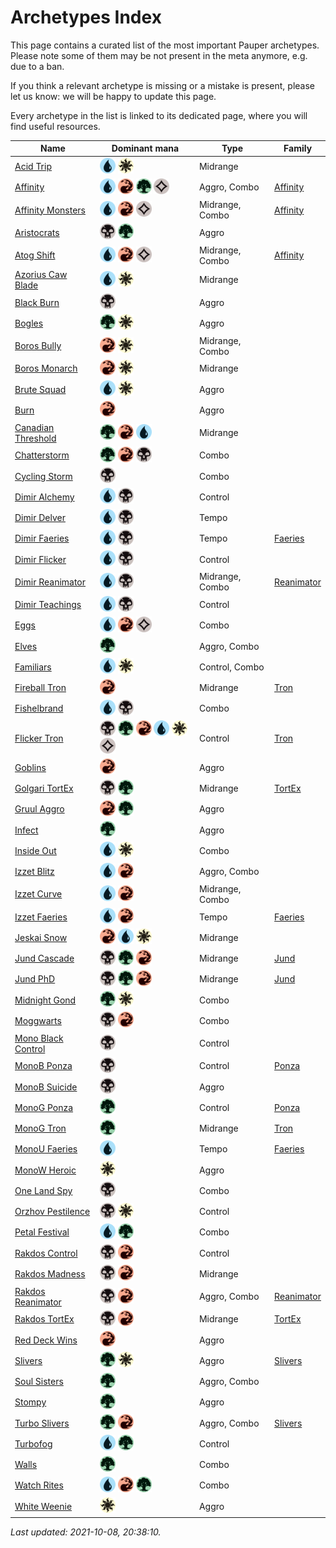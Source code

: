 # Archetypes Index

This page contains a curated list of the most important Pauper archetypes.
Please note some of them may be not present in the meta anymore, e.g. due to a ban.

If you think a relevant archetype is missing or a mistake is present, please let us know: we will be happy to update this page.

Every archetype in the list is linked to its dedicated page, where you will find useful resources.

| Name                   | Dominant mana | Type            | Family          |
| -----------------------| ------------- | --------------- | --------------- |
[Acid Trip](../archetypes/Acid%20Trip.html) | <img src="../resources/images/mana/U.png" width="25"/> <img src="../resources/images/mana/W.png" width="25"/> | Midrange        | [            ](../families/.html) |
[Affinity](../archetypes/Affinity.html) | <img src="../resources/images/mana/U.png" width="25"/> <img src="../resources/images/mana/R.png" width="25"/> <img src="../resources/images/mana/G.png" width="25"/> <img src="../resources/images/mana/C.png" width="25"/> | Aggro, Combo    | [Affinity    ](../families/Affinity.html) |
[Affinity Monsters](../archetypes/Affinity%20Monsters.html) | <img src="../resources/images/mana/U.png" width="25"/> <img src="../resources/images/mana/R.png" width="25"/> <img src="../resources/images/mana/C.png" width="25"/> | Midrange, Combo | [Affinity    ](../families/Affinity.html) |
[Aristocrats](../archetypes/Aristocrats.html) | <img src="../resources/images/mana/B.png" width="25"/> <img src="../resources/images/mana/G.png" width="25"/> | Aggro           | [            ](../families/.html) |
[Atog Shift](../archetypes/Atog%20Shift.html) | <img src="../resources/images/mana/U.png" width="25"/> <img src="../resources/images/mana/R.png" width="25"/> <img src="../resources/images/mana/C.png" width="25"/> | Midrange, Combo | [Affinity    ](../families/Affinity.html) |
[Azorius Caw Blade](../archetypes/Azorius%20Caw%20Blade.html) | <img src="../resources/images/mana/U.png" width="25"/> <img src="../resources/images/mana/W.png" width="25"/> | Midrange        | [            ](../families/.html) |
[Black Burn](../archetypes/Black%20Burn.html) | <img src="../resources/images/mana/B.png" width="25"/> | Aggro           | [            ](../families/.html) |
[Bogles](../archetypes/Bogles.html) | <img src="../resources/images/mana/G.png" width="25"/> <img src="../resources/images/mana/W.png" width="25"/> | Aggro           | [            ](../families/.html) |
[Boros Bully](../archetypes/Boros%20Bully.html) | <img src="../resources/images/mana/R.png" width="25"/> <img src="../resources/images/mana/W.png" width="25"/> | Midrange, Combo | [            ](../families/.html) |
[Boros Monarch](../archetypes/Boros%20Monarch.html) | <img src="../resources/images/mana/R.png" width="25"/> <img src="../resources/images/mana/W.png" width="25"/> | Midrange        | [            ](../families/.html) |
[Brute Squad](../archetypes/Brute%20Squad.html) | <img src="../resources/images/mana/U.png" width="25"/> <img src="../resources/images/mana/W.png" width="25"/> | Aggro           | [            ](../families/.html) |
[Burn](../archetypes/Burn.html) | <img src="../resources/images/mana/R.png" width="25"/> | Aggro           | [            ](../families/.html) |
[Canadian Threshold](../archetypes/Canadian%20Threshold.html) | <img src="../resources/images/mana/G.png" width="25"/> <img src="../resources/images/mana/R.png" width="25"/> <img src="../resources/images/mana/U.png" width="25"/> | Midrange        | [            ](../families/.html) |
[Chatterstorm](../archetypes/Chatterstorm.html) | <img src="../resources/images/mana/G.png" width="25"/> <img src="../resources/images/mana/R.png" width="25"/> <img src="../resources/images/mana/B.png" width="25"/> | Combo           | [            ](../families/.html) |
[Cycling Storm](../archetypes/Cycling%20Storm.html) | <img src="../resources/images/mana/B.png" width="25"/> | Combo           | [            ](../families/.html) |
[Dimir Alchemy](../archetypes/Dimir%20Alchemy.html) | <img src="../resources/images/mana/U.png" width="25"/> <img src="../resources/images/mana/B.png" width="25"/> | Control         | [            ](../families/.html) |
[Dimir Delver](../archetypes/Dimir%20Delver.html) | <img src="../resources/images/mana/U.png" width="25"/> <img src="../resources/images/mana/B.png" width="25"/> | Tempo           | [            ](../families/.html) |
[Dimir Faeries](../archetypes/Dimir%20Faeries.html) | <img src="../resources/images/mana/U.png" width="25"/> <img src="../resources/images/mana/B.png" width="25"/> | Tempo           | [Faeries     ](../families/Faeries.html) |
[Dimir Flicker](../archetypes/Dimir%20Flicker.html) | <img src="../resources/images/mana/U.png" width="25"/> <img src="../resources/images/mana/B.png" width="25"/> | Control         | [            ](../families/.html) |
[Dimir Reanimator](../archetypes/Dimir%20Reanimator.html) | <img src="../resources/images/mana/U.png" width="25"/> <img src="../resources/images/mana/B.png" width="25"/> | Midrange, Combo | [Reanimator  ](../families/Reanimator.html) |
[Dimir Teachings](../archetypes/Dimir%20Teachings.html) | <img src="../resources/images/mana/U.png" width="25"/> <img src="../resources/images/mana/B.png" width="25"/> | Control         | [            ](../families/.html) |
[Eggs](../archetypes/Eggs.html) | <img src="../resources/images/mana/U.png" width="25"/> <img src="../resources/images/mana/R.png" width="25"/> <img src="../resources/images/mana/C.png" width="25"/> | Combo           | [            ](../families/.html) |
[Elves](../archetypes/Elves.html) | <img src="../resources/images/mana/G.png" width="25"/> | Aggro, Combo    | [            ](../families/.html) |
[Familiars](../archetypes/Familiars.html) | <img src="../resources/images/mana/U.png" width="25"/> <img src="../resources/images/mana/W.png" width="25"/> | Control, Combo  | [            ](../families/.html) |
[Fireball Tron](../archetypes/Fireball%20Tron.html) | <img src="../resources/images/mana/R.png" width="25"/> | Midrange        | [Tron        ](../families/Tron.html) |
[Fishelbrand](../archetypes/Fishelbrand.html) | <img src="../resources/images/mana/U.png" width="25"/> <img src="../resources/images/mana/B.png" width="25"/> | Combo           | [            ](../families/.html) |
[Flicker Tron](../archetypes/Flicker%20Tron.html) | <img src="../resources/images/mana/B.png" width="25"/> <img src="../resources/images/mana/G.png" width="25"/> <img src="../resources/images/mana/R.png" width="25"/> <img src="../resources/images/mana/U.png" width="25"/> <img src="../resources/images/mana/W.png" width="25"/> <img src="../resources/images/mana/C.png" width="25"/> | Control         | [Tron        ](../families/Tron.html) |
[Goblins](../archetypes/Goblins.html) | <img src="../resources/images/mana/R.png" width="25"/> | Aggro           | [            ](../families/.html) |
[Golgari TortEx](../archetypes/Golgari%20TortEx.html) | <img src="../resources/images/mana/B.png" width="25"/> <img src="../resources/images/mana/G.png" width="25"/> | Midrange        | [TortEx      ](../families/TortEx.html) |
[Gruul Aggro](../archetypes/Gruul%20Aggro.html) | <img src="../resources/images/mana/R.png" width="25"/> <img src="../resources/images/mana/G.png" width="25"/> | Aggro           | [            ](../families/.html) |
[Infect](../archetypes/Infect.html) | <img src="../resources/images/mana/G.png" width="25"/> | Aggro           | [            ](../families/.html) |
[Inside Out](../archetypes/Inside%20Out.html) | <img src="../resources/images/mana/U.png" width="25"/> <img src="../resources/images/mana/W.png" width="25"/> | Combo           | [            ](../families/.html) |
[Izzet Blitz](../archetypes/Izzet%20Blitz.html) | <img src="../resources/images/mana/U.png" width="25"/> <img src="../resources/images/mana/R.png" width="25"/> | Aggro, Combo    | [            ](../families/.html) |
[Izzet Curve](../archetypes/Izzet%20Curve.html) | <img src="../resources/images/mana/U.png" width="25"/> <img src="../resources/images/mana/R.png" width="25"/> | Midrange, Combo | [            ](../families/.html) |
[Izzet Faeries](../archetypes/Izzet%20Faeries.html) | <img src="../resources/images/mana/U.png" width="25"/> <img src="../resources/images/mana/R.png" width="25"/> | Tempo           | [Faeries     ](../families/Faeries.html) |
[Jeskai Snow](../archetypes/Jeskai%20Snow.html) | <img src="../resources/images/mana/R.png" width="25"/> <img src="../resources/images/mana/U.png" width="25"/> <img src="../resources/images/mana/W.png" width="25"/> | Midrange        | [            ](../families/.html) |
[Jund Cascade](../archetypes/Jund%20Cascade.html) | <img src="../resources/images/mana/B.png" width="25"/> <img src="../resources/images/mana/G.png" width="25"/> <img src="../resources/images/mana/R.png" width="25"/> | Midrange        | [Jund        ](../families/Jund.html) |
[Jund PhD](../archetypes/Jund%20PhD.html) | <img src="../resources/images/mana/B.png" width="25"/> <img src="../resources/images/mana/G.png" width="25"/> <img src="../resources/images/mana/R.png" width="25"/> | Midrange        | [Jund        ](../families/Jund.html) |
[Midnight Gond](../archetypes/Midnight%20Gond.html) | <img src="../resources/images/mana/G.png" width="25"/> <img src="../resources/images/mana/W.png" width="25"/> | Combo           | [            ](../families/.html) |
[Moggwarts](../archetypes/Moggwarts.html) | <img src="../resources/images/mana/B.png" width="25"/> <img src="../resources/images/mana/R.png" width="25"/> | Combo           | [            ](../families/.html) |
[Mono Black Control](../archetypes/Mono%20Black%20Control.html) | <img src="../resources/images/mana/B.png" width="25"/> | Control         | [            ](../families/.html) |
[MonoB Ponza](../archetypes/MonoB%20Ponza.html) | <img src="../resources/images/mana/B.png" width="25"/> | Control         | [Ponza       ](../families/Ponza.html) |
[MonoB Suicide](../archetypes/MonoB%20Suicide.html) | <img src="../resources/images/mana/B.png" width="25"/> | Aggro           | [            ](../families/.html) |
[MonoG Ponza](../archetypes/MonoG%20Ponza.html) | <img src="../resources/images/mana/G.png" width="25"/> | Control         | [Ponza       ](../families/Ponza.html) |
[MonoG Tron](../archetypes/MonoG%20Tron.html) | <img src="../resources/images/mana/G.png" width="25"/> | Midrange        | [Tron        ](../families/Tron.html) |
[MonoU Faeries](../archetypes/MonoU%20Faeries.html) | <img src="../resources/images/mana/U.png" width="25"/> | Tempo           | [Faeries     ](../families/Faeries.html) |
[MonoW Heroic](../archetypes/MonoW%20Heroic.html) | <img src="../resources/images/mana/W.png" width="25"/> | Aggro           | [            ](../families/.html) |
[One Land Spy](../archetypes/One%20Land%20Spy.html) | <img src="../resources/images/mana/B.png" width="25"/> | Combo           | [            ](../families/.html) |
[Orzhov Pestilence](../archetypes/Orzhov%20Pestilence.html) | <img src="../resources/images/mana/B.png" width="25"/> <img src="../resources/images/mana/W.png" width="25"/> | Control         | [            ](../families/.html) |
[Petal Festival](../archetypes/Petal%20Festival.html) | <img src="../resources/images/mana/U.png" width="25"/> <img src="../resources/images/mana/G.png" width="25"/> | Combo           | [            ](../families/.html) |
[Rakdos Control](../archetypes/Rakdos%20Control.html) | <img src="../resources/images/mana/B.png" width="25"/> <img src="../resources/images/mana/R.png" width="25"/> | Control         | [            ](../families/.html) |
[Rakdos Madness](../archetypes/Rakdos%20Madness.html) | <img src="../resources/images/mana/B.png" width="25"/> <img src="../resources/images/mana/R.png" width="25"/> | Midrange        | [            ](../families/.html) |
[Rakdos Reanimator](../archetypes/Rakdos%20Reanimator.html) | <img src="../resources/images/mana/B.png" width="25"/> <img src="../resources/images/mana/R.png" width="25"/> | Aggro, Combo    | [Reanimator  ](../families/Reanimator.html) |
[Rakdos TortEx](../archetypes/Rakdos%20TortEx.html) | <img src="../resources/images/mana/B.png" width="25"/> <img src="../resources/images/mana/R.png" width="25"/> | Midrange        | [TortEx      ](../families/TortEx.html) |
[Red Deck Wins](../archetypes/Red%20Deck%20Wins.html) | <img src="../resources/images/mana/R.png" width="25"/> | Aggro           | [            ](../families/.html) |
[Slivers](../archetypes/Slivers.html) | <img src="../resources/images/mana/G.png" width="25"/> <img src="../resources/images/mana/W.png" width="25"/> | Aggro           | [Slivers     ](../families/Slivers.html) |
[Soul Sisters](../archetypes/Soul%20Sisters.html) | <img src="../resources/images/mana/G.png" width="25"/> | Aggro, Combo    | [            ](../families/.html) |
[Stompy](../archetypes/Stompy.html) | <img src="../resources/images/mana/G.png" width="25"/> | Aggro           | [            ](../families/.html) |
[Turbo Slivers](../archetypes/Turbo%20Slivers.html) | <img src="../resources/images/mana/G.png" width="25"/> <img src="../resources/images/mana/R.png" width="25"/> | Aggro, Combo    | [Slivers     ](../families/Slivers.html) |
[Turbofog](../archetypes/Turbofog.html) | <img src="../resources/images/mana/U.png" width="25"/> <img src="../resources/images/mana/G.png" width="25"/> | Control         | [            ](../families/.html) |
[Walls](../archetypes/Walls.html) | <img src="../resources/images/mana/G.png" width="25"/> | Combo           | [            ](../families/.html) |
[Watch Rites](../archetypes/Watch%20Rites.html) | <img src="../resources/images/mana/U.png" width="25"/> <img src="../resources/images/mana/R.png" width="25"/> <img src="../resources/images/mana/G.png" width="25"/> | Combo           | [            ](../families/.html) |
[White Weenie](../archetypes/White%20Weenie.html) | <img src="../resources/images/mana/W.png" width="25"/> | Aggro           | [            ](../families/.html) |



*Last updated: 2021-10-08, 20:38:10.*
